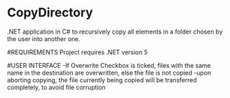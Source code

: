 # CopyDirectory
.NET application in C# to recursively copy all elements in a folder chosen by the user into another one.

#REQUIREMENTS
Project requires .NET version 5

#USER INTERFACE
-If Overwrite Checkbox is ticked, files with the same name in the destination are overwritten, else the file is not copied
-upon aborting copying, the file currently being copied will be transferred completely, to avoid file corruption
